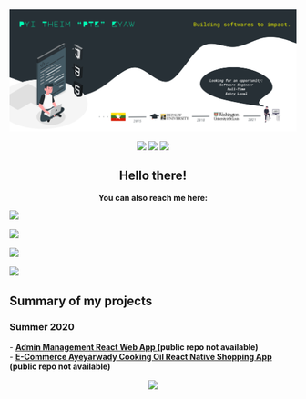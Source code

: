 <img src="https://github.com/ptkpyitheim/ptkpyitheim/blob/master/github_readme_cover.png?raw=true">

<p align="center">
  <img src="https://www.animatedimages.org/data/media/35/animated-eye-image-0012.gif" width="30px">
  <img src="https://www.animatedimages.org/data/media/35/animated-eye-image-0012.gif" width="30px">
  <img src="https://www.animatedimages.org/data/media/35/animated-eye-image-0012.gif" width="30px">
</p>

<h2 align="center">             
  Hello there!
</h2>

<p align="center">
   <b>You can also reach me here:</b>
</p>

  <a align="center" href="http://pyitheimkyaw.com/" target="_blank"><img src="https://user-images.githubusercontent.com/36285777/92535850-ce658100-f1fd-11ea-9bf8-2513bedb82e8.png" width="30px"></a>
  
   <a href="https://www.linkedin.com/in/ptkpyitheim/" target="_blank"><img src="https://user-images.githubusercontent.com/36285777/92535735-89d9e580-f1fd-11ea-9203-281cbda06827.png" width="30px"></a>

  <a href="http://devpost.com/ptkpyitheim" target="_blank"><img src="https://user-images.githubusercontent.com/36285777/92536055-50ee4080-f1fe-11ea-822a-790ab1b8d5cf.png" width="30px"></a>
  
  <a href="http://github.com/ptkpyitheim" target="_blank"><img src="https://user-images.githubusercontent.com/36285777/92536326-002b1780-f1ff-11ea-94ce-99fb9d20295f.png" width="30px"></a>

<h2>
  Summary of my projects
</h2>

<h3>
  Summer 2020
</h3>

<p>
  - <b><a href="https://aywd-3be6b.web.app/" target="_blank">Admin Management React Web App </a>(public repo not available)</b></br>
  - <b><a href="https://apps.apple.com/us/app/id1529671472" target="_blank">E-Commerce Ayeyarwady Cooking Oil React Native Shopping App </a>(public repo not available)</b></br>

</p>

<p align="center">
   <img align="center" src="https://github-readme-stats.vercel.app/api/top-langs/?username=ptkpyitheim&title_color=00FFB5&bg_color=273036&text_color=ffffff" />
</p>

<!--
**ptkpyitheim/ptkpyitheim** is a ✨ _special_ ✨ repository because its `README.md` (this file) appears on your GitHub profile.

Here are some ideas to get you started:

- 🔭 I’m currently working on ...
- 🌱 I’m currently learning ...
- 👯 I’m looking to collaborate on ...
- 🤔 I’m looking for help with ...
- 💬 Ask me about ...
- 📫 How to reach me: ...
- 😄 Pronouns: ...
- ⚡ Fun fact: ...
-->
